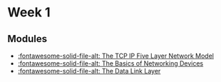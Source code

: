 Week 1
===

Modules
---

- [:fontawesome-solid-file-alt: The TCP IP Five Layer Network
    Model](01-the-tcp-ip-five-layer-network-model.md)
- [:fontawesome-solid-file-alt: The Basics of Networking
    Devices](02-the-basics-of-networking-devices.md)
- [:fontawesome-solid-file-alt: The Data Link Layer](03-the-data-link-layer.md)

